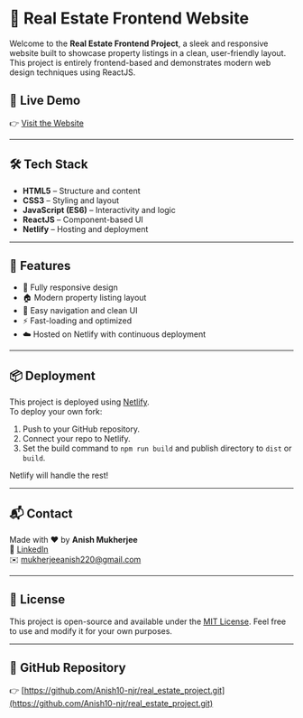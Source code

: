 # 🏡 Real Estate Frontend Website

Welcome to the **Real Estate Frontend Project**, a sleek and responsive website built to showcase property listings in a clean, user-friendly layout. This project is entirely frontend-based and demonstrates modern web design techniques using ReactJS.

## 🚀 Live Demo

👉 [Visit the Website](https://estaterealanish.netlify.app)

---

## 🛠️ Tech Stack

- **HTML5** – Structure and content
- **CSS3** – Styling and layout
- **JavaScript (ES6)** – Interactivity and logic
- **ReactJS** – Component-based UI
- **Netlify** – Hosting and deployment

---

## 📸 Features

- 📱 Fully responsive design
- 🏠 Modern property listing layout
- 🧭 Easy navigation and clean UI
- ⚡ Fast-loading and optimized
- ☁️ Hosted on Netlify with continuous deployment

---

## 📦 Deployment

This project is deployed using [Netlify](https://www.netlify.com/).  
To deploy your own fork:

1. Push to your GitHub repository.
2. Connect your repo to Netlify.
3. Set the build command to `npm run build` and publish directory to `dist` or `build`.

Netlify will handle the rest!

---

## 📬 Contact

Made with ❤️ by **Anish Mukherjee**  
🔗 [LinkedIn](https://www.linkedin.com/in/anish-mukherjee/)  
✉️ mukherjeeanish220@gmail.com

---

## 📄 License

This project is open-source and available under the [MIT License](https://opensource.org/licenses/MIT). Feel free to use and modify it for your own purposes.

---

## 🔗 GitHub Repository

👉 [https://github.com/Anish10-njr/real_estate_project.git](https://github.com/Anish10-njr/real_estate_project.git) 


